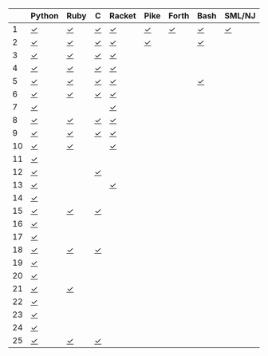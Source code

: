 |    | Python       | Ruby         | C            | Racket       | Pike         | Forth        | Bash         | SML/NJ       | R            |
| -- | ------       | ----         | -            | ------       | ----         | -----        | ----         | ------       | -            |
|  1 | [✓][01py]    | [✓][01rb]    | [✓][01c]     | [✓][01rkt]   | [✓][01pike]  | [✓][01fs]    | [✓][01sh]    | [✓][01ml]    | [✓][01R]     |
|  2 | [✓][02py]    | [✓][02rb]    | [✓][02c]     | [✓][02rkt]   | [✓][02pike]  |              | [✓][02sh]    |              |              |
|  3 | [✓][03py]    | [✓][03rb]    | [✓][03c]     | [✓][03rkt]   |              |              |              |              |              |
|  4 | [✓][04py]    | [✓][04rb]    | [✓][04c]     | [✓][04rkt]   |              |              |              |              |              |
|  5 | [✓][05py]    | [✓][05rb]    | [✓][05c]     | [✓][05rkt]   |              |              | [✓][05sh]    |              |              |
|  6 | [✓][06py]    | [✓][06rb]    | [✓][06c]     | [✓][06rkt]   |              |              |              |              |              |
|  7 | [✓][07py]    |              |              | [✓][07rkt]   |              |              |              |              |              |
|  8 | [✓][08py]    | [✓][08rb]    | [✓][08c]     | [✓][08rkt]   |              |              |              |              |              |
|  9 | [✓][09py]    | [✓][09rb]    | [✓][09c]     | [✓][09rkt]   |              |              |              |              |              |
| 10 | [✓][10py]    | [✓][10rb]    |              | [✓][10rkt]   |              |              |              |              |              |
| 11 | [✓][11py]    |              |              |              |              |              |              |              |              |
| 12 | [✓][12py]    |              | [✓][12c]     |              |              |              |              |              |              |
| 13 | [✓][13py]    |              |              | [✓][13rkt]   |              |              |              |              |              |
| 14 | [✓][14py]    |              |              |              |              |              |              |              |              |
| 15 | [✓][15py]    | [✓][15rb]    | [✓][15c]     |              |              |              |              |              |              |
| 16 | [✓][16py]    |              |              |              |              |              |              |              |              |
| 17 | [✓][17py]    |              |              |              |              |              |              |              |              |
| 18 | [✓][18py]    | [✓][18rb]    | [✓][18c]     |              |              |              |              |              |              |
| 19 | [✓][19py]    |              |              |              |              |              |              |              |              |
| 20 | [✓][20py]    |              |              |              |              |              |              |              |              |
| 21 | [✓][21py]    | [✓][21rb]    |              |              |              |              |              |              |              |
| 22 | [✓][22py]    |              |              |              |              |              |              |              |              |
| 23 | [✓][23py]    |              |              |              |              |              |              |              |              |
| 24 | [✓][24py]    |              |              |              |              |              |              |              |              |
| 25 | [✓][25py]    | [✓][25rb]    | [✓][25c]     |              |              |              |              |              |              |

[01py]:      https://github.com/allengarvin/adventofcode/blob/main/2020/01/01-python.py
[01rb]:      https://github.com/allengarvin/adventofcode/blob/main/2020/01/01-ruby.rb
[01c]:       https://github.com/allengarvin/adventofcode/blob/main/2020/01/01-c.c
[01rkt]:     https://github.com/allengarvin/adventofcode/blob/main/2020/01/01-racket.rkt
[01pike]:    https://github.com/allengarvin/adventofcode/blob/main/2020/01/01-pike.pike
[01fs]:      https://github.com/allengarvin/adventofcode/blob/main/2020/01/01-forth.fs
[01sh]:      https://github.com/allengarvin/adventofcode/blob/main/2020/01/01-bash.sh
[01ml]:      https://github.com/allengarvin/adventofcode/blob/main/2020/01/01-smlnj.ml
[01R]:       https://github.com/allengarvin/adventofcode/blob/main/2020/01/01-r_language.R
[02py]:      https://github.com/allengarvin/adventofcode/blob/main/2020/02/02-python.py
[02rb]:      https://github.com/allengarvin/adventofcode/blob/main/2020/02/02-ruby.rb
[02c]:       https://github.com/allengarvin/adventofcode/blob/main/2020/02/02-c.c
[02rkt]:     https://github.com/allengarvin/adventofcode/blob/main/2020/02/02-racket.rkt
[02pike]:    https://github.com/allengarvin/adventofcode/blob/main/2020/02/02-pike.pike
[02sh]:      https://github.com/allengarvin/adventofcode/blob/main/2020/02/02-bash.sh
[03py]:      https://github.com/allengarvin/adventofcode/blob/main/2020/03/03-python.py
[03rb]:      https://github.com/allengarvin/adventofcode/blob/main/2020/03/03-ruby.rb
[03c]:       https://github.com/allengarvin/adventofcode/blob/main/2020/03/03-c.c
[03rkt]:     https://github.com/allengarvin/adventofcode/blob/main/2020/03/03-racket.rkt
[04py]:      https://github.com/allengarvin/adventofcode/blob/main/2020/04/04-python.py
[04rb]:      https://github.com/allengarvin/adventofcode/blob/main/2020/04/04-ruby.rb
[04c]:       https://github.com/allengarvin/adventofcode/blob/main/2020/04/04-c.c
[04rkt]:     https://github.com/allengarvin/adventofcode/blob/main/2020/04/04-racket.rkt
[05py]:      https://github.com/allengarvin/adventofcode/blob/main/2020/05/05-python.py
[05rb]:      https://github.com/allengarvin/adventofcode/blob/main/2020/05/05-ruby.rb
[05c]:       https://github.com/allengarvin/adventofcode/blob/main/2020/05/05-c.c
[05rkt]:     https://github.com/allengarvin/adventofcode/blob/main/2020/05/05-racket.rkt
[05sh]:      https://github.com/allengarvin/adventofcode/blob/main/2020/05/05-bash.sh
[06py]:      https://github.com/allengarvin/adventofcode/blob/main/2020/06/06-python.py
[06rb]:      https://github.com/allengarvin/adventofcode/blob/main/2020/06/06-ruby.rb
[06c]:       https://github.com/allengarvin/adventofcode/blob/main/2020/06/06-c.c
[06rkt]:     https://github.com/allengarvin/adventofcode/blob/main/2020/06/06-racket.rkt
[07py]:      https://github.com/allengarvin/adventofcode/blob/main/2020/07/07-python.py
[07rkt]:     https://github.com/allengarvin/adventofcode/blob/main/2020/07/07-racket.rkt
[08py]:      https://github.com/allengarvin/adventofcode/blob/main/2020/08/08-python.py
[08rb]:      https://github.com/allengarvin/adventofcode/blob/main/2020/08/08-ruby.rb
[08c]:       https://github.com/allengarvin/adventofcode/blob/main/2020/08/08-c.c
[08rkt]:     https://github.com/allengarvin/adventofcode/blob/main/2020/08/08-racket.rkt
[09py]:      https://github.com/allengarvin/adventofcode/blob/main/2020/09/09-python.py
[09rb]:      https://github.com/allengarvin/adventofcode/blob/main/2020/09/09-ruby.rb
[09c]:       https://github.com/allengarvin/adventofcode/blob/main/2020/09/09-c.c
[09rkt]:     https://github.com/allengarvin/adventofcode/blob/main/2020/09/09-racket.rkt
[10py]:      https://github.com/allengarvin/adventofcode/blob/main/2020/10/10-python.py
[10rb]:      https://github.com/allengarvin/adventofcode/blob/main/2020/10/10-ruby.rb
[10rkt]:     https://github.com/allengarvin/adventofcode/blob/main/2020/10/10-racket.rkt
[11py]:      https://github.com/allengarvin/adventofcode/blob/main/2020/11/11-python.py
[12py]:      https://github.com/allengarvin/adventofcode/blob/main/2020/12/12-python.py
[12c]:       https://github.com/allengarvin/adventofcode/blob/main/2020/12/12-c.c
[13py]:      https://github.com/allengarvin/adventofcode/blob/main/2020/13/13-python.py
[13rkt]:     https://github.com/allengarvin/adventofcode/blob/main/2020/13/13-racket.rkt
[14py]:      https://github.com/allengarvin/adventofcode/blob/main/2020/14/14-python.py
[15py]:      https://github.com/allengarvin/adventofcode/blob/main/2020/15/15-python.py
[15rb]:      https://github.com/allengarvin/adventofcode/blob/main/2020/15/15-ruby.rb
[15c]:       https://github.com/allengarvin/adventofcode/blob/main/2020/15/15-c.c
[16py]:      https://github.com/allengarvin/adventofcode/blob/main/2020/16/16-python.py
[17py]:      https://github.com/allengarvin/adventofcode/blob/main/2020/17/17-python.py
[18py]:      https://github.com/allengarvin/adventofcode/blob/main/2020/18/18-python.py
[18rb]:      https://github.com/allengarvin/adventofcode/blob/main/2020/18/18-ruby.rb
[18c]:       https://github.com/allengarvin/adventofcode/blob/main/2020/18/18-c.c
[19py]:      https://github.com/allengarvin/adventofcode/blob/main/2020/19/19-python.py
[20py]:      https://github.com/allengarvin/adventofcode/blob/main/2020/20/20-python.py
[21py]:      https://github.com/allengarvin/adventofcode/blob/main/2020/21/21-python.py
[21rb]:      https://github.com/allengarvin/adventofcode/blob/main/2020/21/21-ruby.rb
[22py]:      https://github.com/allengarvin/adventofcode/blob/main/2020/22/22-python.py
[23py]:      https://github.com/allengarvin/adventofcode/blob/main/2020/23/23-python.py
[24py]:      https://github.com/allengarvin/adventofcode/blob/main/2020/24/24-python.py
[25py]:      https://github.com/allengarvin/adventofcode/blob/main/2020/25/25-python.py
[25rb]:      https://github.com/allengarvin/adventofcode/blob/main/2020/25/25-ruby.rb
[25c]:       https://github.com/allengarvin/adventofcode/blob/main/2020/25/25-c.c
